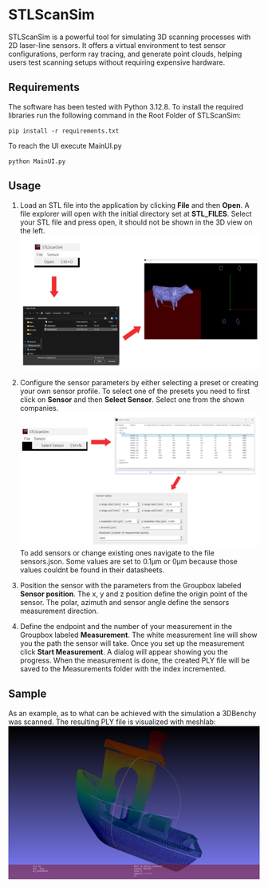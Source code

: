 # STLScanSim
STLScanSim is a powerful tool for simulating 3D scanning processes with 2D laser-line sensors. It offers a virtual environment to test sensor configurations, perform ray tracing, and generate point clouds, helping users test scanning setups without requiring expensive hardware.

## Requirements
The software has been tested with Python 3.12.8.
To install the required libraries run the following command in the Root Folder of STLScanSim:
```
pip install -r requirements.txt
```
To reach the UI execute MainUI.py
```
python MainUI.py
```
## Usage
1. Load an STL file into the application by clicking **File** and then **Open**.
   A file explorer will open with the initial directory set at **STL_FILES**.
   Select your STL file and press open, it should not be shown in the 3D view on the left.
   ![](Images/Open_STL.png)

2. Configure the sensor parameters by either selecting a preset or creating your own sensor profile.
   To select one of the presets you need to first click on **Sensor** and then **Select Sensor**. Select one from the shown companies. 
   ![](Images/Parameter_Configuration.png)
   To add sensors or change existing ones navigate to the file sensors.json.
   Some values are set to 0.1µm or 0µm because those values couldnt be found in their datasheets.

3. Position the sensor with the parameters from the Groupbox labeled **Sensor position**.
   The x, y and z position define the origin point of the sensor. The polar, azimuth and sensor angle define the sensors measurement direction.

4. Define the endpoint and the number of your measurement in the Groupbox labeled **Measurement**.
   The white measurement line will show you the path the sensor will take.
   Once you set up the measurement click **Start Measurement**. A dialog will appear showing you the progress.
   When the measurement is done, the created PLY file will be saved to the Measurements folder with the
   index incremented.

## Sample
As an example, as to what can be achieved with the simulation a 3DBenchy was scanned.
The resulting PLY file is visualized with meshlab:
![](Images/Sample_Scan.png)
